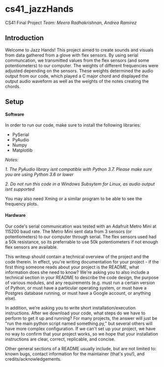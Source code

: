 # cs41_jazzHands
CS41 Final Project
*Team: Meera Radhakrishnan, Andrea Ramirez*

## Introduction
Welcome to Jazz Hands! This project aimed to create sounds and visuals from data gathered from a glove with flex sensors. By using serial communcation, we transmitted values from the flex sensors (and some potentiometers) to our computer. The weights of different frequencies were adjusted depending on the sensors. These weights determined the audio output from our code, which played a C major chord and displayed the output audio waveform as well as the weights of the notes creating the chords. 

## Setup
#### Software
In order to run our code, make sure to install the following libraries:
* PySerial
* PyAudio
* Numpy
* Matplotlib

*Notes:* 

*1. The PyAudio library isnt compatible with Python 3.7. Please make sure you are using Python 3.6 or lower*

*2. Do not run this code in a Windows Subsytem for Linux, as audio output isnt supported* 

You may also need Xming or a similar program to be able to see the frequency plots.

#### Hardware
Our code's serial communication was tested with an Adafruit Metro Mini at 115200 baud rate. The Metro Mini sent data from 3 sensors (or potentiometers) to our computer through serial. The flex sensors used had a 50k resistance, so its preferrable to use 50k potentiometers if not enough flex sensors are available. 




This writeup should contain a technical overview of the project and the code therein. In effect, you're writing documentation for your project - if the first thing someone reads about your project is the README, what information does she need to know? We're asking you to also include a technical section in your README to describe the code design, the purpose of various modules, and any requirements (e.g. must run a certain version of Python, or must have a particular operating system, or must have a Postgres database running, or must have a Google account, or anything else).

In addition, we're asking you to write short installation/execution instructions. After we download your code, what steps do we have to perform to get it up and running? For many projects, the answer will just be "run the main python script named something.py," but several others will have more complex configuration. If we can't set up your project, we have no way to confirm that your project works, so we hope that your installation instructions are clear, correct, replicable, and concise.

Other general sections of a README usually include, but are not limited to: known bugs, contact information for the maintainer (that's you!), and credits/acknowledgements.

